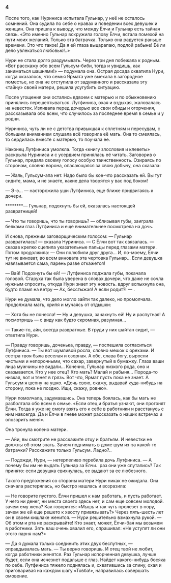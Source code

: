 ### 4

После того, как Нуриниса испытала Гульнар, у неё не осталось сомнений.
Она судила по себе о нравах и поведении всех девушек и женщин.
Она пришла к выводу, что между Ёлчи и Гульнар есть тайная связь.
«Это именно Гульнар вскружила голову Ёлчи, встала помехой на пути моих желаний.
Только эта батрачка.
Только она радуется раньше времени.
Это что такое!
Да я ей глаза выцарапаю, подлой рабыне!
Её ли дело увлекаться любовью!..»

Нури не стала долго раздумывать.
Через три дня побежала к родным.
«Вот расскажу обо всем Гульсум-биби, тогда и увидишь, как заниматься шашнями!» — подумала она.
Острая досада охватила Нури, когда оказалось, что семья Ярмата уже выехала в загородное поместье, но она не отступила от задуманного и рассказала эту «тайну» своей матери, решила усугубить ситуацию.

После угощения они остались вдвоем с матерью и по обыкновению принялись перешептываться.
Лутфиниса, охая и вздыхая, жаловалась на невесток.
Изливала перед дочерью все свои обиды и огорчения, рассказывала обо всем, что случилось за последнее время в семье и у родни.

Нуриниса, чуть ли не с детства привыкшая к сплетням и пересудам, с большим вниманием слушала всё говорила её мать.
Она то смеялась, то сердилась вместе с матерью, то поучала ее.

Наконец Лутфиниса умолкла.
Тогда «книгу злословия и клеветы» раскрыла Нуриниса и с усердием принялась её читать.
Заговорив о Гульнар, придала своему голосу особую таинственность.
Озираясь по сторонам, словно ворона, опасающаяся за свою добычу, она сказала:

— Жаль, Гульсум-апа нет.
Надо было бы кое-что рассказать ей.
Вы тут сидите, мама, и не знаете, какие дела творятся у вас под боком!

— Э-э... — насторожила уши Лутфиниса, еще ближе придвигаясь к дочери.

********— Гульнар, подохнуть бы ей, оказалась настоящей развратницей!

— Что ты говоришь, что ты говоришь? — облизывая губы, заиграла белками глаз Лутфиниса и ещё внимательнее посмотрела на дочь.

И снова, прежним заговорщическим голосом:
— Гульнар развратилась! — сказала Нуриниса.
— С Ёлчи вот так связалась. — сказав крепко сцепила указательные пальцы перед глазами матери.
Потом продолжила:
— Они полюбили друг друга…
И, по-моему, Ёлчи тут не виноват, во всем виновата эта чертовка Гульнар...
Если девушка навязывается сама, парень разве откажется!


— Вай!
Подохнуть бы ей! — Лутфиниса поджала губы, покачала головой.
Старуха так была уверена в словах дочери, что даже не сочла нужным спросить, откуда Нури знает эту новость.
вдруг вспыхнула она, будто пламя на ветру
— Ах, бесстыжая!
А если родит?! — .

Нури не думала, что дело могло зайти так далеко, но промолчала.
продолжала мать, хрипя и мучаясь от отдышки:

— Хотя бы не понесла!
— Ну и девушка, зачахнуть ей!
Ну и распутная!
А посмотришь — с виду как будто скромная, разумная…


— Такие-то, айи, всегда развратные. В груди у них шайтан сидит, — ответила Нури.

— Правду говоришь, доченька, правду, — поспешила согласиться Лутфиниса.
— Ты вот шумливой росла, словно мешок с орехами.
И сестра твоя была веселая и озорная.
А обе, слава богу, выросли чистыми и непорочными, что сахар, завернутый в бумажку.
Глаза ваши лица мужчины не видали…
Конечно, Гульнар низкого рода, оно и сказывается.
Кто у нее отец?
Кто мать?
Малай и рабыня…
Порода-то низкая, вот и тянет в грязь.
Вот что, Ярмат пусть пока не знает.
А Гульсум я шепну на ушко.
«Дочь свою, скажу, выдавай куда-нибудь на сторону, пока не поздно. Ищи, скажу, ровню».

Нури помолчала, задумавшись.
Она теперь боялась, как бы мать не разболтала обо всем в семье. «Если отец и братья узнают, они прогонят Ёлчи.
Тогда я уже не смогу взять его к себе в работники и расстанусь с ним навсегда.
Да и Ёлчи в гневе может рассказать о наших встречах и опозорить меня».

Она тронула колено матери.

— Айи, вы смотрите не расскажите отцу и братьям.
И невестки не должны об этом знать.
Зачем поднимать в доме шум из-за какой-то батрачки?
Расскажите только Гульсум.
Ладно?..

— Подожди, Нури, — нетерпеливо перебила дочь Лутфиниса.
— А почему бы им не выдать Гульнар за Ёлчи.
 раз они уже спутались?
Так принято: если девушка свихнулась, ее выдают за ее любезного.

Такого предложения со стороны матери Нури никак не ожидала.
Она сначала растерялась, но быстро нашлась и возразила:

— Не говорите пустого.
Ёлчи пришел к нам работать, и пусть работает.
У него ни денег, ни места своего здесь нет, и сам еще совсем молодой.
зачем ему жена?
Как говорится:
«Мышь и так чуть пролезет в нору, зачем же ей еще решето к хвосту привязывать?» Через пять-шесть лет он в своем кишлаке женится. — Нури решительно взмахнула рукой.
— Об этом и рта не раскрывайте!
Кто знает, может, Ёлчи-бая мы возьмем в работники. Зять ваш очень хвалил его, спрашивал:
«Не уступят ли они этого парня нам?»

— Да я думала только соединить этих двух беспутных, — оправдывалась мать.
— Ты верно говоришь.
И отец твой не любит, когда работники женятся.
Раз Гульнар испорченная девушка, лучше будет, если она исчезнет подальше с глаз.
Найдет какого-нибудь босяка по себе. Лутфиниса тяжело поднялась и, схватившись за спину, охая и приговаривая на каждом шагу «Товба!», направилась совершать омовение.
